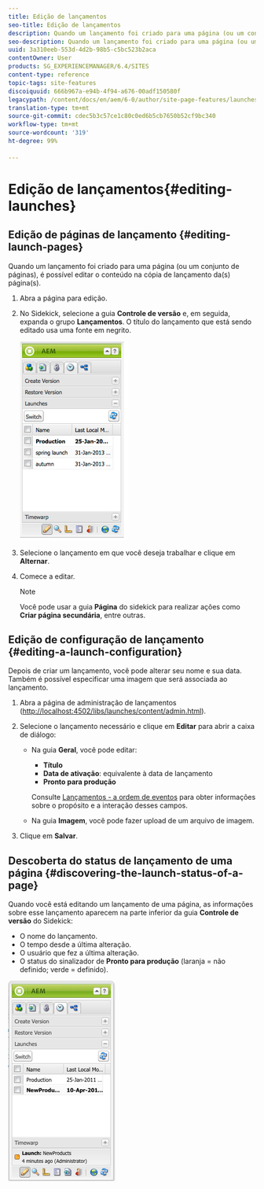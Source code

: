 ```yaml
---
title: Edição de lançamentos
seo-title: Edição de lançamentos
description: Quando um lançamento foi criado para uma página (ou um conjunto de páginas), é possível editar o conteúdo na cópia de lançamento da(s) página(s).
seo-description: Quando um lançamento foi criado para uma página (ou um conjunto de páginas), é possível editar o conteúdo na cópia de lançamento da(s) página(s).
uuid: 3a310eeb-553d-4d2b-98b5-c5bc523b2aca
contentOwner: User
products: SG_EXPERIENCEMANAGER/6.4/SITES
content-type: reference
topic-tags: site-features
discoiquuid: 666b967a-e94b-4f94-a676-00adf150580f
legacypath: /content/docs/en/aem/6-0/author/site-page-features/launches
translation-type: tm+mt
source-git-commit: cdec5b3c57ce1c80c0ed6b5cb7650b52cf9bc340
workflow-type: tm+mt
source-wordcount: '319'
ht-degree: 99%

---
```



# Edição de lançamentos{#editing-launches}

## Edição de páginas de lançamento {#editing-launch-pages}

Quando um lançamento foi criado para uma página (ou um conjunto de páginas), é possível editar o conteúdo na cópia de lançamento da(s) página(s).

1. Abra a página para edição.
1. No Sidekick, selecione a guia **Controle de versão** e, em seguida, expanda o grupo **Lançamentos**. O título do lançamento que está sendo editado usa uma fonte em negrito.

   ![chlimage_1-13](assets/chlimage_1-13.jpeg)

1. Selecione o lançamento em que você deseja trabalhar e clique em **Alternar**.
1. Comece a editar.

   >[!NOTE]
   >
   >Você pode usar a guia **Página** do sidekick para realizar ações como **Criar página secundária**, entre outras.

## Edição de configuração de lançamento {#editing-a-launch-configuration}

Depois de criar um lançamento, você pode alterar seu nome e sua data. Também é possível especificar uma imagem que será associada ao lançamento.

1. Abra a página de administração de lançamentos ([http://localhost:4502/libs/launches/content/admin.html](http://localhost:4502/libs/launches/content/admin.html)).

1. Selecione o lançamento necessário e clique em **Editar** para abrir a caixa de diálogo:

   * Na guia **Geral**, você pode editar:

      * **Título**
      * **Data de ativação**: equivalente à data de lançamento
      * **Pronto para produção**

      Consulte [Lançamentos - a ordem de eventos](/help/sites-authoring/launches.md#launches-the-order-of-events) para obter informações sobre o propósito e a interação desses campos.

   * Na guia **Imagem**, você pode fazer upload de um arquivo de imagem.


1. Clique em **Salvar**.

## Descoberta do status de lançamento de uma página {#discovering-the-launch-status-of-a-page}

Quando você está editando um lançamento de uma página, as informações sobre esse lançamento aparecem na parte inferior da guia **Controle de versão** do Sidekick:

* O nome do lançamento.
* O tempo desde a última alteração.
* O usuário que fez a última alteração.
* O status do sinalizador de **Pronto para produção** (laranja = não definido; verde = definido).

![chlimage_1-186](assets/chlimage_1-186.png)

